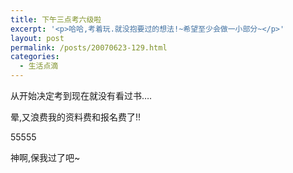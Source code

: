 ```yaml
---
title: 下午三点考六级啦
excerpt: '<p>哈哈,考着玩.就没抱要过的想法!~希望至少会做一小部分~</p>'
layout: post
permalink: /posts/20070623-129.html
categories:
  - 生活点滴
---
```

从开始决定考到现在就没有看过书&#8230;.

晕,又浪费我的资料费和报名费了!!

55555

神啊,保我过了吧~